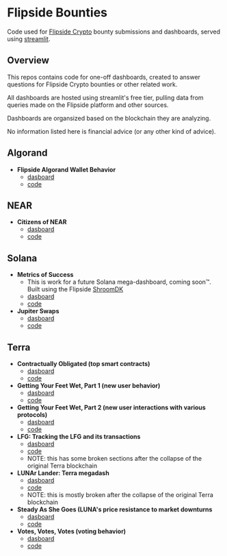# Flipside Bounties

Code used for [Flipside Crypto](https://flipsidecrypto.xyz/) bounty submissions and dashboards, served using [streamlit](https://streamlit.io/).

## Overview
This repos contains code for one-off dashboards, created to answer questions for Flipside Crypto bounties or other related work.

All dashboards are hosted using streamlit's free tier, pulling data from queries made on the Flipside platform and other sources.

Dashboards are organsized based on the blockchain they are analyzing.


No information listed here is financial advice (or any other kind of advice).

## Algorand
- **Flipside Algorand Wallet Behavior**
  - [dasboard](https://ltirrell-flipside-bounties-algorandflipside-behavior-8vz4fq.streamlitapp.com/)
  - [code](algorand/flipside_behavior.py)

## NEAR
- **Citizens of NEAR**
  - [dasboard](https://ltirrell-flipside-bounties-nearcitizens-of-near-users-xtxglz.streamlitapp.com/)
  - [code](near/citizens_of_NEAR_users.py)

## Solana
- **Metrics of Success**
  - This is work for a future Solana mega-dashboard, coming soon™. Built using the Flipside [ShroomDK](https://sdk.flipsidecrypto.xyz/)
  - [dasboard](https://ltirrell-flipside-bounties-solanametrics-of-success-bbm53x.streamlitapp.com/)
  - [code](solana/metrics_of_success.py)
- **Jupiter Swaps**
  - [dasboard](https://ltirrell-flipside-bounties-solanajupiter-swaps-h7eool.streamlitapp.com/)
  - [code](solana/jupiter_swaps.py)


## Terra
- **Contractually Obligated (top smart contracts)**
  - [dasboard](https://ltirrell-flipside-bounties-terracontractualy-obligated-ogohsa.streamlitapp.com/)
  - [code](terra/contractualy_obligated.py)
- **Getting Your Feet Wet, Part 1 (new user behavior)**
  - [dasboard](https://ltirrell-flipside-bounties-terrafeet-wet-p1-kars2c.streamlitapp.com/)
  - [code](terra/feet_wet_p1.py)
- **Getting Your Feet Wet, Part 2 (new user interactions with various protocols)**
  - [dasboard](https://ltirrell-flipside-bounties-terrafeet-wet-p2-vzmog8.streamlitapp.com/)
  - [code](terra/feet_wet_p2.py)
- **LFG: Tracking the LFG and its transactions**
  - [dasboard](https://ltirrell-flipside-bounties-terralfg-7tos27.streamlitapp.com/)
  - [code](terra/lfg.py)
  - NOTE: this has some broken sections after the collapse of the original Terra blockchain
- **LUNAr Lander: Terra megadash**
  - [dasboard](https://ltirrell-flipside-bounties-terralunar-lander-covk3s.streamlitapp.com/)
  - [code](terra/lunar_lander.py)
  - NOTE: this is mostly broken after the collapse of the original Terra blockchain
- **Steady As She Goes (LUNA's price resistance to market downturns**
  - [dasboard](https://ltirrell-flipside-bounties-terrasteady-eao1he.streamlitapp.com/)
  - [code](terra/steady.py)
- **Votes, Votes, Votes (voting behavior)**
  - [dasboard](https://ltirrell-flipside-bounties-terravote-d5wpol.streamlitapp.com/)
  - [code](terra/vote.py)
